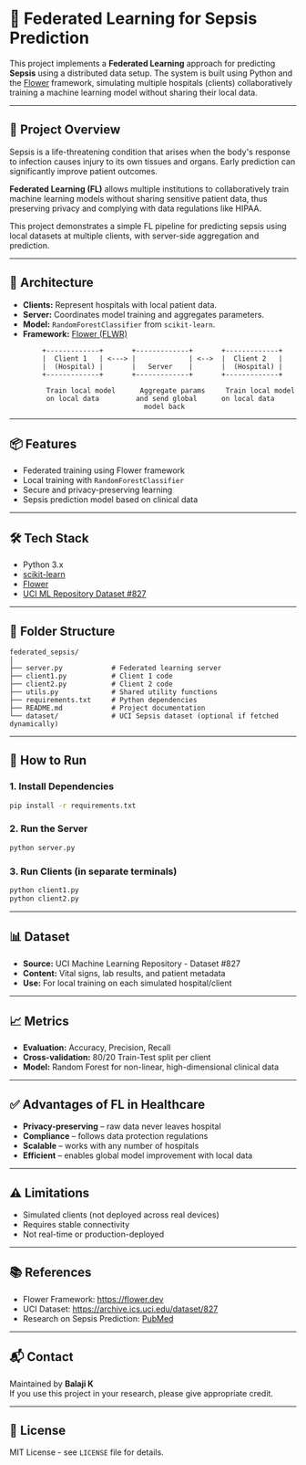 # 🧠 Federated Learning for Sepsis Prediction

This project implements a **Federated Learning** approach for predicting **Sepsis** using a distributed data setup. The system is built using Python and the [Flower](https://flower.dev) framework, simulating multiple hospitals (clients) collaboratively training a machine learning model without sharing their local data.

---

## 🚀 Project Overview

Sepsis is a life-threatening condition that arises when the body's response to infection causes injury to its own tissues and organs. Early prediction can significantly improve patient outcomes.

**Federated Learning (FL)** allows multiple institutions to collaboratively train machine learning models without sharing sensitive patient data, thus preserving privacy and complying with data regulations like HIPAA.

This project demonstrates a simple FL pipeline for predicting sepsis using local datasets at multiple clients, with server-side aggregation and prediction.

---

## 🧱 Architecture

- **Clients:** Represent hospitals with local patient data.
- **Server:** Coordinates model training and aggregates parameters.
- **Model:** `RandomForestClassifier` from `scikit-learn`.
- **Framework:** [Flower (FLWR)](https://flower.dev/)

```
        +-------------+       +-------------+       +-------------+
        |  Client 1   | <---> |             | <-->  |  Client 2   |
        |  (Hospital) |       |   Server    |       |  (Hospital) |
        +-------------+       +-------------+       +-------------+

         Train local model      Aggregate params     Train local model
         on local data         and send global      on local data
                                 model back
```

---

## 📦 Features

- Federated training using Flower framework
- Local training with `RandomForestClassifier`
- Secure and privacy-preserving learning
- Sepsis prediction model based on clinical data

---

## 🛠️ Tech Stack

- Python 3.x
- [scikit-learn](https://scikit-learn.org/)
- [Flower](https://flower.dev/)
- [UCI ML Repository Dataset #827](https://archive.ics.uci.edu/dataset/827)

---

## 📁 Folder Structure

```
federated_sepsis/
│
├── server.py            # Federated learning server
├── client1.py           # Client 1 code
├── client2.py           # Client 2 code
├── utils.py             # Shared utility functions
├── requirements.txt     # Python dependencies
├── README.md            # Project documentation
└── dataset/             # UCI Sepsis dataset (optional if fetched dynamically)
```

---

## 🧪 How to Run

### 1. Install Dependencies

```bash
pip install -r requirements.txt
```

### 2. Run the Server

```bash
python server.py
```

### 3. Run Clients (in separate terminals)

```bash
python client1.py
python client2.py
```

---

## 📊 Dataset

- **Source:** UCI Machine Learning Repository - Dataset #827
- **Content:** Vital signs, lab results, and patient metadata
- **Use:** For local training on each simulated hospital/client

---

## 📈 Metrics

- **Evaluation:** Accuracy, Precision, Recall
- **Cross-validation:** 80/20 Train-Test split per client
- **Model:** Random Forest for non-linear, high-dimensional clinical data

---

## ✅ Advantages of FL in Healthcare

- **Privacy-preserving** – raw data never leaves hospital
- **Compliance** – follows data protection regulations
- **Scalable** – works with any number of hospitals
- **Efficient** – enables global model improvement with local data

---

## ⚠️ Limitations

- Simulated clients (not deployed across real devices)
- Requires stable connectivity
- Not real-time or production-deployed

---

## 📚 References

- Flower Framework: https://flower.dev
- UCI Dataset: https://archive.ics.uci.edu/dataset/827
- Research on Sepsis Prediction: [PubMed](https://pubmed.ncbi.nlm.nih.gov/)

---

## 📬 Contact

Maintained by **Balaji K**  
If you use this project in your research, please give appropriate credit.

---

## 📄 License

MIT License - see `LICENSE` file for details.
